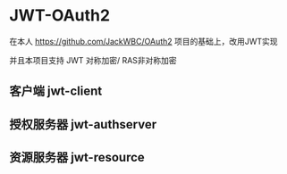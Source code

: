 # JWT-OAuth2
在本人 https://github.com/JackWBC/OAuth2 项目的基础上，改用JWT实现

并且本项目支持 JWT 对称加密/ RAS非对称加密

## 客户端 jwt-client
## 授权服务器 jwt-authserver
## 资源服务器 jwt-resource
